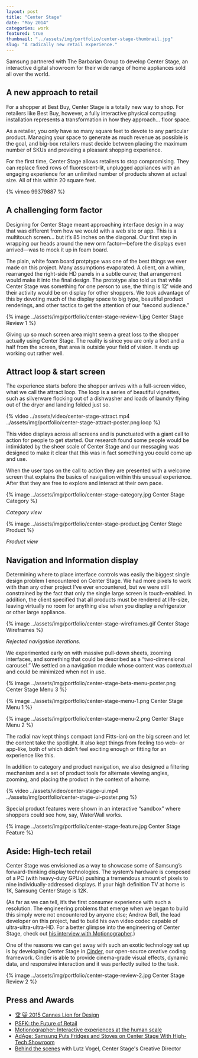 ```yaml
---
layout: post
title: "Center Stage"
date: "May 2014"
categories: work
featured: true
thumbnail: "../assets/img/portfolio/center-stage-thumbnail.jpg"
slug: "A radically new retail experience."
---
```


Samsung partnered with The Barbarian Group to develop Center Stage, an interactive digital showroom for their wide range of home appliances sold all over the world.

## A new approach to retail 

For a shopper at Best Buy, Center Stage is a totally new way to shop. For retailers like Best Buy, however, a fully interactive physical computing installation represents a transformation in how they approach… floor space.

As a retailer, you only have so many square feet to devote to any particular product. Managing your space to generate as much revenue as possible is the goal, and big-box retailers must decide between placing the maximum number of SKUs and providing a pleasant shopping experience.

For the first time, Center Stage allows retailers to stop compromising. They can replace fixed rows of fluorescent-lit, unplugged appliances with an engaging experience for an unlimited number of products shown at actual size. All of this within 20 square feet.

{% vimeo 99379887 %}

## A challenging form factor

Designing for Center Stage meant approaching interface design in a way that was different from how we would with a web site or app. This is a multitouch screen… but it’s 85 inches on the diagonal. Our first step in wrapping our heads around the new orm factor—before the displays even arrived—was to mock it up in foam board.

The plain, white foam board protptype was one of the best things we ever made on this project. Many assumptions evaporated. A client, on a whim, rearranged the right-side HD panels in a subtle curve; that arrangement would make it into the final design. The prototype also told us that while Center Stage was something for one person to use, the thing is 12' wide and their activity would be on display for other shoppers. We took advantage of this by devoting much of the display space to big type, beautiful product renderings, and other tactics to get the attention of our “second audience.”

{% image ../assets/img/portfolio/center-stage-review-1.jpg Center Stage Review 1 %}

Giving up so much screen area might seem a great loss to the shopper actually using Center Stage. The reality is since you are only a foot and a half from the screen, that area is outside your field of vision. It ends up working out rather well.

## Attract loop & start screen

The experience starts before the shopper arrives with a full-screen video, what we call the attract loop. The loop is a series of beautiful vignettes, such as silverware flocking out of a dishwasher and loads of laundry flying out of the dryer and landing folded just so.

{% video ../assets/video/center-stage-attract.mp4 ../assets/img/portfolio/center-stage-attract-poster.png loop %}

This video displays across all screens and is punctuated with a giant call to action for people to get started. Our research found some people would be intimidated by the sheer scale of Center Stage and our messaging was designed to make it clear that this was in fact something you could come up and use.

When the user taps on the call to action they are presented with a welcome screen that explains the basics of navigation within this unusual experience. After that they are free to explore and interact at their own pace.

{% image  ../assets/img/portfolio/center-stage-category.jpg Center Stage Category %}

*Category view*

{% image  ../assets/img/portfolio/center-stage-product.jpg Center Stage Product %}

*Product view*

## Navigation and Information display

Determining where to place interface controls was easily the biggest single design problem I encountered on Center Stage. We had more pixels to work with than any other project I’ve ever encountered, but we were still constrained by the fact that only the single large screen is touch-enabled. In addition, the client specified that all products must be rendered at life-size, leaving virtually no room for anything else when you display a refrigerator or other large appliance. 

{% image ../assets/img/portfolio/center-stage-wireframes.gif Center Stage Wireframes %}

*Rejected navigation iterations.*

We experimented early on with massive pull-down sheets, zooming interfaces, and something that could be described as a “two-dimensional carousel.” We settled on a navigation module whose content was contextual and could be minimized when not in use.

{% image ../assets/img/portfolio/center-stage-beta-menu-poster.png Center Stage Menu 3 %}

{% image ../assets/img/portfolio/center-stage-menu-1.png Center Stage Menu 1 %}

{% image ../assets/img/portfolio/center-stage-menu-2.png Center Stage Menu 2 %}

The radial nav kept things compact (and Fitts-ian) on the big screen and let the content take the spotlight. It also kept things from feeling too web- or app-like, both of which didn't feel exciting enough or fitting for an experience like this.

In addition to category and product navigation, we also designed a filtering mechanism and a set of product tools for alternate viewing angles, zooming, and placing the product in the context of a home.

{% video ../assets/video/center-stage-ui.mp4 ../assets/img/portfolio/center-stage-ui-poster.png %}

Special product features were shown in an interactive “sandbox” where shoppers could see how, say, WaterWall works.

{% image ../assets/img/portfolio/center-stage-feature.jpg Center Stage Feature %}

## Aside: High-tech retail

Center Stage was envisioned as a way to showcase some of Samsung’s forward-thinking display technologies. The system’s hardware is composed of a PC (with heavy-duty GPUs) pushing a tremendous amount of pixels to nine individually-addressed displays. If your high definition TV at home is 1K, Samsung Center Stage is 12K.

(As far as we can tell, it’s the first consumer experience with such a resolution. The engineering problems that emerge when we began to build this simply were not encountered by anyone else; Andrew Bell, the lead developer on this project, had to build his own video codec capable of ultra-ultra-ultra-HD. For a better glimpse into the engineering of Center Stage, check out [his interview with Motionographer](http://motionographer.com/2015/03/02/interactive-experiences-at-the-human-scale-making-centerstage-with-andrew-bell-and-lutz-vogel/).)

One of the reasons we can get away with such an exotic technology set up is by developing Center Stage in [Cinder](http://libcinder.org), our open-source creative coding framework. Cinder is able to provide cinema-grade visual effects, dynamic data, and responsive interaction and it was perfectly suited to the task.

{% image ../assets/img/portfolio/center-stage-review-2.jpg Center Stage Review 2 %}

## Press and Awards

- [&#127942; &#128570; 2015 Cannes Lion for Design](http://www.canneslionsarchive.com/winners/entry/567155/centerstage)
- [PSFK: the Future of Retail](http://www.psfk.com/2015/01/keith-butters-in-store-immersion.html)
- [Motionographer: Interactive experiences at the human scale](http://motionographer.com/2015/03/02/interactive-experiences-at-the-human-scale-making-centerstage-with-andrew-bell-and-lutz-vogel/)
- [AdAge: Samsung Puts Fridges and Stoves on Center Stage With High-Tech Showroom](http://adage.com/article/digital/samsung-barbarian-group-introduce-digital-showroom/294085/)
- [Behind the scenes](https://vimeo.com/119857543) with Lutz Vogel, Center Stage's Creative Director
